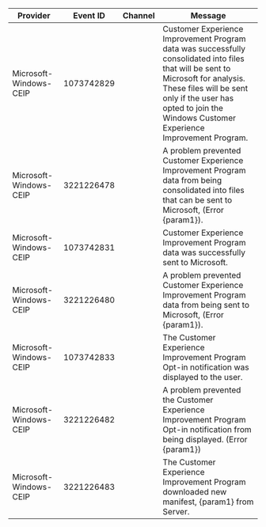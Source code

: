 Provider                |  Event ID    |  Channel  |  Message
------------------------|--------------|-----------|-----------------------------------------------------------------------------------------------------------------------------------------------------------------------------------------------------------------------------------------------------
Microsoft-Windows-CEIP  |  1073742829  |           |  Customer Experience Improvement Program data was successfully consolidated into files that will be sent to Microsoft for analysis. These files will be sent only if the user has opted to join the Windows Customer Experience Improvement Program.
Microsoft-Windows-CEIP  |  3221226478  |           |  A problem prevented Customer Experience Improvement Program data from being consolidated into files that can be sent to Microsoft, (Error {param1}).
Microsoft-Windows-CEIP  |  1073742831  |           |  Customer Experience Improvement Program data was successfully sent to Microsoft.
Microsoft-Windows-CEIP  |  3221226480  |           |  A problem prevented Customer Experience Improvement Program data from being sent to Microsoft, (Error {param1}).
Microsoft-Windows-CEIP  |  1073742833  |           |  The Customer Experience Improvement Program Opt-in notification was displayed to the user.
Microsoft-Windows-CEIP  |  3221226482  |           |  A problem prevented the Customer Experience Improvement Program Opt-in notification from being displayed. (Error {param1})
Microsoft-Windows-CEIP  |  3221226483  |           |  The Customer Experience Improvement Program downloaded new manifest, {param1} from Server.